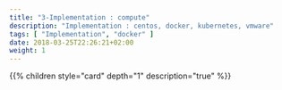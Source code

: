 ```yaml
---
title: "3-Implementation : compute"
description: "Implementation : centos, docker, kubernetes, vmware"
tags: [ "Implementation", "docker" ]
date: 2018-03-25T22:26:21+02:00
weight: 1
---
```

{{% children style="card" depth="1"  description="true" %}}
